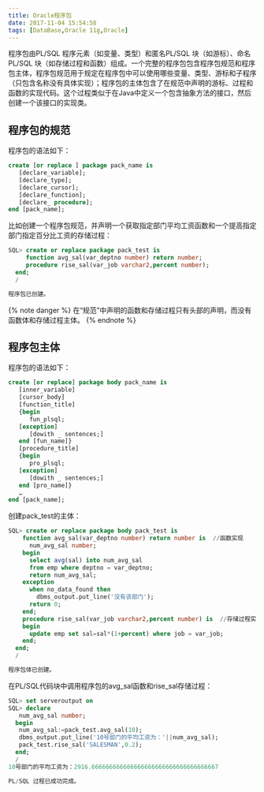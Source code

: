 ```yaml
---
title: Oracle程序包
date: 2017-11-04 15:54:58
tags: [DataBase,Oracle 11g,Oracle]
---
```

程序包由PL/SQL 程序元素（如变量、类型）和匿名PL/SQL 块（如游标）、命名PL/SQL 块（如存储过程和函数）组成。一个完整的程序包包含程序包规范和程序包主体，程序包规范用于规定在程序包中可以使用哪些变量、类型、游标和子程序（只包含名称没有具体实现）；程序包的主体包含了在规范中声明的游标、过程和函数的实现代码。这个过程类似于在Java中定义一个包含抽象方法的接口，然后创建一个该接口的实现类。
<!--more-->
## 程序包的规范
程序包的语法如下：
```sql
create [or replace ] package pack_name is
   [declare_variable];
   [declare_type];
   [declare_cursor];
   [declare_function];
   [declare_ procedure];
end [pack_name];
```
比如创建一个程序包规范，并声明一个获取指定部门平均工资函数和一个提高指定部门指定百分比工资的存储过程：
```sql
SQL> create or replace package pack_test is
     function avg_sal(var_deptno number) return number;
     procedure rise_sal(var_job varchar2,percent number);
  end;
  /

程序包已创建。
```
{% note danger %}
在“规范”中声明的函数和存储过程只有头部的声明，而没有函数体和存储过程主体。
{% endnote %}

## 程序包主体
程序包的语法如下：
```sql
create [or replace] package body pack_name is
   [inner_variable]
   [cursor_body]
   [function_title]
   {begin
      fun_plsql;
   [exception]
      [dowith _ sentences;]
   end [fun_name]}
   [procedure_title]
   {begin
      pro_plsql;
   [exception]
      [dowith _ sentences;]
   end [pro_name]}
   …
end [pack_name];
```
创建pack_test的主体：
```sql
SQL> create or replace package body pack_test is
    function avg_sal(var_deptno number) return number is  //函数实现
      num_avg_sal number;
    begin
      select avg(sal) into num_avg_sal
      from emp where deptno = var_deptno;
      return num_avg_sal;
    exception
      when no_data_found then
        dbms_output.put_line('没有该部门');
      return 0;
    end;
    procedure rise_sal(var_job varchar2,percent number) is  //存储过程实现
    begin
      update emp set sal=sal*(1+percent) where job = var_job;
    end;
  end;
  /

程序包体已创建。
```
在PL/SQL代码块中调用程序包的avg_sal函数和rise_sal存储过程：
```sql
SQL> set serveroutput on
SQL> declare
   num_avg_sal number;
  begin
   num_avg_sal:=pack_test.avg_sal(10);
   dbms_output.put_line('10号部门的平均工资为：'||num_avg_sal);
   pack_test.rise_sal('SALESMAN',0.2);
  end;
  /
10号部门的平均工资为：2916.666666666666666666666666666666666667

PL/SQL 过程已成功完成。
```